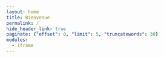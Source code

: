 ```yaml
---
layout: home
title: Bienvenue
permalink: /
hide_header_link: true
paginate: {"offset": 0, "limit": 5, "truncatewords": 30}
modules:
  - iframe
---
```

